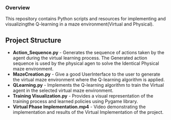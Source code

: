 ### Overview

This repository contains Python scripts and resources for implementing and visualizingthe Q-learning in a maze environment(Virtual and Physical).

## Project Structure

- **Action_Sequence.py** - Generates the sequence of actions taken by the agent during the virtual learning process. The Generated action sequence is used by the physical agen to solve the Identical Physical maze environment.
- **MazeCreation.py** - Give a good UserInterface to the user to generate the virtual maze environment where the Q-learning algorithm is applied.
- **QLearning.py** - Implements the Q-learning algorithm to train the Virtual agent in the selected virtual maze environment.
- **Training Visualization.py** - Provides a visual representation of the training process and learned policies using Pygame library.
- **Virtual Phase Implementation.mp4** - Video demonstrating the implementation and results of the Virtual Implementation of the project.
